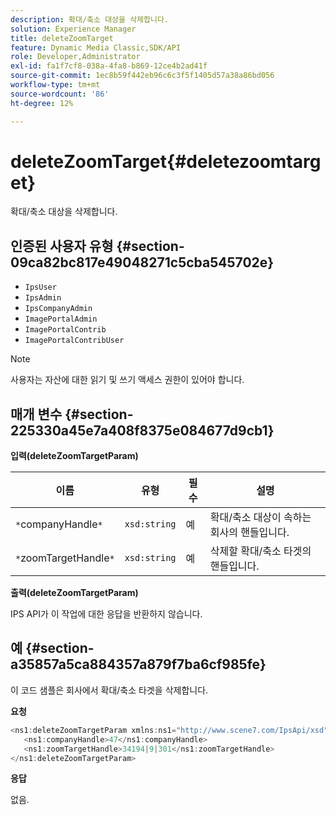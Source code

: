 ```yaml
---
description: 확대/축소 대상을 삭제합니다.
solution: Experience Manager
title: deleteZoomTarget
feature: Dynamic Media Classic,SDK/API
role: Developer,Administrator
exl-id: fa1f7cf8-038a-4fa8-b869-12ce4b2ad41f
source-git-commit: 1ec8b59f442eb96c6c3f5f1405d57a38a86bd056
workflow-type: tm+mt
source-wordcount: '86'
ht-degree: 12%

---
```


# deleteZoomTarget{#deletezoomtarget}

확대/축소 대상을 삭제합니다.

## 인증된 사용자 유형 {#section-09ca82bc817e49048271c5cba545702e}

* `IpsUser`
* `IpsAdmin`
* `IpsCompanyAdmin`
* `ImagePortalAdmin`
* `ImagePortalContrib`
* `ImagePortalContribUser`

>[!NOTE]
>
>사용자는 자산에 대한 읽기 및 쓰기 액세스 권한이 있어야 합니다.

## 매개 변수 {#section-225330a45e7a408f8375e084677d9cb1}

**입력(deleteZoomTargetParam)**

| 이름 | 유형 | 필수 | 설명 |
|---|---|---|---|
| `*`companyHandle`*` | `xsd:string` | 예 | 확대/축소 대상이 속하는 회사의 핸들입니다. |
| `*`zoomTargetHandle`*` | `xsd:string` | 예 | 삭제할 확대/축소 타겟의 핸들입니다. |

**출력(deleteZoomTargetParam)**

IPS API가 이 작업에 대한 응답을 반환하지 않습니다.

## 예 {#section-a35857a5ca884357a879f7ba6cf985fe}

이 코드 샘플은 회사에서 확대/축소 타겟을 삭제합니다.

**요청**

```java
<ns1:deleteZoomTargetParam xmlns:ns1="http://www.scene7.com/IpsApi/xsd">
   <ns1:companyHandle>47</ns1:companyHandle>
   <ns1:zoomTargetHandle>34194|9|301</ns1:zoomTargetHandle>
</ns1:deleteZoomTargetParam>
```

**응답**

없음.
